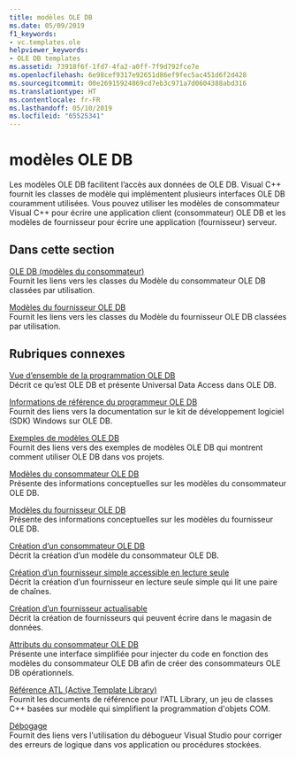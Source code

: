 ```yaml
---
title: modèles OLE DB
ms.date: 05/09/2019
f1_keywords:
- vc.templates.ole
helpviewer_keywords:
- OLE DB templates
ms.assetid: 73918f6f-1fd7-4fa2-a0ff-7f9d792fce7e
ms.openlocfilehash: 6e98cef9317e92651d86ef9fec5ac451d6f2d428
ms.sourcegitcommit: 00e26915924869cd7eb3c971a7d0604388abd316
ms.translationtype: HT
ms.contentlocale: fr-FR
ms.lasthandoff: 05/10/2019
ms.locfileid: "65525341"
---
```

# <a name="ole-db-templates"></a>modèles OLE DB

Les modèles OLE DB facilitent l’accès aux données de OLE DB. Visual C++ fournit les classes de modèle qui implémentent plusieurs interfaces OLE DB couramment utilisées. Vous pouvez utiliser les modèles de consommateur Visual C++ pour écrire une application client (consommateur) OLE DB et les modèles de fournisseur pour écrire une application (fournisseur) serveur.

## <a name="in-this-section"></a>Dans cette section

[OLE DB (modèles du consommateur)](../../data/oledb/ole-db-consumer-templates-reference.md)<br/>
Fournit les liens vers les classes du Modèle du consommateur OLE DB classées par utilisation.

[Modèles du fournisseur OLE DB](../../data/oledb/ole-db-provider-templates-reference.md)<br/>
Fournit les liens vers les classes du Modèle du fournisseur OLE DB classées par utilisation.

## <a name="related-sections"></a>Rubriques connexes

[Vue d’ensemble de la programmation OLE DB](../../data/oledb/ole-db-programming-overview.md)<br/>
Décrit ce qu’est OLE DB et présente Universal Data Access dans OLE DB.

[Informations de référence du programmeur OLE DB](/sql/connect/oledb/ole-db/oledb-driver-for-sql-server-programming)<br/>
Fournit des liens vers la documentation sur le kit de développement logiciel (SDK) Windows sur OLE DB.

[Exemples de modèles OLE DB](../../overview/visual-cpp-samples.md)<br/>
Fournit des liens vers des exemples de modèles OLE DB qui montrent comment utiliser OLE DB dans vos projets.

[Modèles du consommateur OLE DB](../../data/oledb/ole-db-consumer-templates-cpp.md)<br/>
Présente des informations conceptuelles sur les modèles du consommateur OLE DB.

[Modèles du fournisseur OLE DB](../../data/oledb/ole-db-provider-templates-cpp.md)<br/>
Présente des informations conceptuelles sur les modèles du fournisseur OLE DB.

[Création d’un consommateur OLE DB](../../data/oledb/creating-an-ole-db-consumer.md)<br/>
Décrit la création d’un modèle du consommateur OLE DB.

[Création d’un fournisseur simple accessible en lecture seule](../../data/oledb/creating-a-simple-read-only-provider.md)<br/>
Décrit la création d’un fournisseur en lecture seule simple qui lit une paire de chaînes.

[Création d’un fournisseur actualisable](../../data/oledb/creating-an-updatable-provider.md)<br/>
Décrit la création de fournisseurs qui peuvent écrire dans le magasin de données.

[Attributs du consommateur OLE DB](../../windows/ole-db-consumer-attributes.md)<br/>
Présente une interface simplifiée pour injecter du code en fonction des modèles du consommateur OLE DB afin de créer des consommateurs OLE DB opérationnels.

[Référence ATL (Active Template Library)](../../atl/atl-com-desktop-components.md)<br/>
Fournit les documents de référence pour l'ATL Library, un jeu de classes C++ basées sur modèle qui simplifient la programmation d'objets COM.

[Débogage](/visualstudio/debugger/debugging-in-visual-studio)<br/>
Fournit des liens vers l'utilisation du débogueur Visual Studio pour corriger des erreurs de logique dans vos application ou procédures stockées.